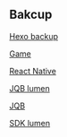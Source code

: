 ## Bakcup


[Hexo backup](git@github.com:luumans/backup.git "")

[Game](git@github.com:luuman/2048.git "")

[React Native](git@github.com:luuman/ReactNative.git "")

[JQB lumen](git@123.57.136.104:jqb-api-user.git "")

[JQB](git@123.57.136.104:tipuyou.git "")

[SDK lumen](git@github.com:heroghost/hpgds.git "")

[]( "")

[]( "")

[]( "")

[]( "")

[]( "")

[]( "")

